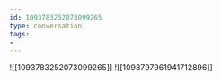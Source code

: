```yaml
---
id: 1093783252073099265
type: conversation
tags:
- 
---
```

![[1093783252073099265]]
![[1093797961941712896]]

